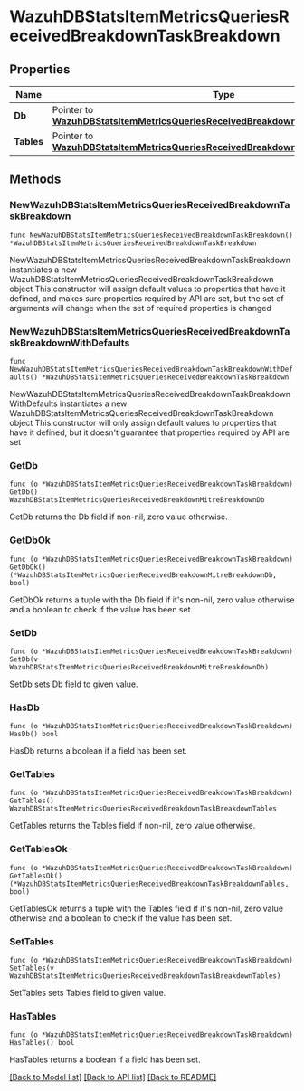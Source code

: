 # WazuhDBStatsItemMetricsQueriesReceivedBreakdownTaskBreakdown

## Properties

Name | Type | Description | Notes
------------ | ------------- | ------------- | -------------
**Db** | Pointer to [**WazuhDBStatsItemMetricsQueriesReceivedBreakdownMitreBreakdownDb**](WazuhDBStatsItemMetricsQueriesReceivedBreakdownMitreBreakdownDb.md) |  | [optional] 
**Tables** | Pointer to [**WazuhDBStatsItemMetricsQueriesReceivedBreakdownTaskBreakdownTables**](WazuhDBStatsItemMetricsQueriesReceivedBreakdownTaskBreakdownTables.md) |  | [optional] 

## Methods

### NewWazuhDBStatsItemMetricsQueriesReceivedBreakdownTaskBreakdown

`func NewWazuhDBStatsItemMetricsQueriesReceivedBreakdownTaskBreakdown() *WazuhDBStatsItemMetricsQueriesReceivedBreakdownTaskBreakdown`

NewWazuhDBStatsItemMetricsQueriesReceivedBreakdownTaskBreakdown instantiates a new WazuhDBStatsItemMetricsQueriesReceivedBreakdownTaskBreakdown object
This constructor will assign default values to properties that have it defined,
and makes sure properties required by API are set, but the set of arguments
will change when the set of required properties is changed

### NewWazuhDBStatsItemMetricsQueriesReceivedBreakdownTaskBreakdownWithDefaults

`func NewWazuhDBStatsItemMetricsQueriesReceivedBreakdownTaskBreakdownWithDefaults() *WazuhDBStatsItemMetricsQueriesReceivedBreakdownTaskBreakdown`

NewWazuhDBStatsItemMetricsQueriesReceivedBreakdownTaskBreakdownWithDefaults instantiates a new WazuhDBStatsItemMetricsQueriesReceivedBreakdownTaskBreakdown object
This constructor will only assign default values to properties that have it defined,
but it doesn't guarantee that properties required by API are set

### GetDb

`func (o *WazuhDBStatsItemMetricsQueriesReceivedBreakdownTaskBreakdown) GetDb() WazuhDBStatsItemMetricsQueriesReceivedBreakdownMitreBreakdownDb`

GetDb returns the Db field if non-nil, zero value otherwise.

### GetDbOk

`func (o *WazuhDBStatsItemMetricsQueriesReceivedBreakdownTaskBreakdown) GetDbOk() (*WazuhDBStatsItemMetricsQueriesReceivedBreakdownMitreBreakdownDb, bool)`

GetDbOk returns a tuple with the Db field if it's non-nil, zero value otherwise
and a boolean to check if the value has been set.

### SetDb

`func (o *WazuhDBStatsItemMetricsQueriesReceivedBreakdownTaskBreakdown) SetDb(v WazuhDBStatsItemMetricsQueriesReceivedBreakdownMitreBreakdownDb)`

SetDb sets Db field to given value.

### HasDb

`func (o *WazuhDBStatsItemMetricsQueriesReceivedBreakdownTaskBreakdown) HasDb() bool`

HasDb returns a boolean if a field has been set.

### GetTables

`func (o *WazuhDBStatsItemMetricsQueriesReceivedBreakdownTaskBreakdown) GetTables() WazuhDBStatsItemMetricsQueriesReceivedBreakdownTaskBreakdownTables`

GetTables returns the Tables field if non-nil, zero value otherwise.

### GetTablesOk

`func (o *WazuhDBStatsItemMetricsQueriesReceivedBreakdownTaskBreakdown) GetTablesOk() (*WazuhDBStatsItemMetricsQueriesReceivedBreakdownTaskBreakdownTables, bool)`

GetTablesOk returns a tuple with the Tables field if it's non-nil, zero value otherwise
and a boolean to check if the value has been set.

### SetTables

`func (o *WazuhDBStatsItemMetricsQueriesReceivedBreakdownTaskBreakdown) SetTables(v WazuhDBStatsItemMetricsQueriesReceivedBreakdownTaskBreakdownTables)`

SetTables sets Tables field to given value.

### HasTables

`func (o *WazuhDBStatsItemMetricsQueriesReceivedBreakdownTaskBreakdown) HasTables() bool`

HasTables returns a boolean if a field has been set.


[[Back to Model list]](../README.md#documentation-for-models) [[Back to API list]](../README.md#documentation-for-api-endpoints) [[Back to README]](../README.md)



